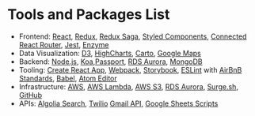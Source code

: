 # Tools and Packages List



* Frontend: [React](https://reactjs.org/), [Redux](https://redux.js.org/), [Redux Saga](https://github.com/redux-saga/redux-saga), [Styled Components](https://www.styled-components.com/), [Connected React Router](https://github.com/supasate/connected-react-router), [Jest](https://jestjs.io/), [Enzyme](https://github.com/airbnb/enzyme)
* Data Visualization: [D3](https://d3js.org/), [HighCharts](https://www.highcharts.com/), [Carto](https://www.carti.com/), [Google Maps](https://developers.google.com/maps/documentation/javascript/tutorial)
* Backend: [Node.js](https://nodejs.org/en/), [Koa](https://github.com/koajs/koa),[Passport](http://www.passportjs.org/), [RDS Aurora](https://aws.amazon.com/rds/aurora/), [MongoDB](https://www.mongodb.com/)
* Tooling: [Create React App](https://github.com/facebook/create-react-app), [Webpack](https://webpack.js.org/), [Storybook](https://github.com/storybooks/storybook), [ESLint](https://eslint.org/) with [AirBnB Standards](https://github.com/airbnb/javascript), [Babel](https://babeljs.io/), [Atom Editor](https://atom.io/)
* Infrastructure: [AWS](https://aws.amazon.com/), [AWS Lambda](https://aws.amazon.com/lambda/), [AWS S3](javascript:void\(0\)), [RDS Aurora](https://aws.amazon.com/rds/aurora/), [Surge.sh](http://surge.sh/), [GitHub](https://github.com/)
* APIs: [Algolia Search](https://www.algolia.com/), [Twilio](https://www.twilio.com/) [Gmail API](https://developers.google.com/gmail/api/), [Google Sheets Scripts](https://developers.google.com/apps-script/guides/sheets)
